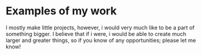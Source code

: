 # Examples of my work
I mostly make little projects, however, i would very much like to be a part of something bigger.
I believe that if i were, i would be able to create much larger and greater things, so if you know of any opportunities; please let me know!
